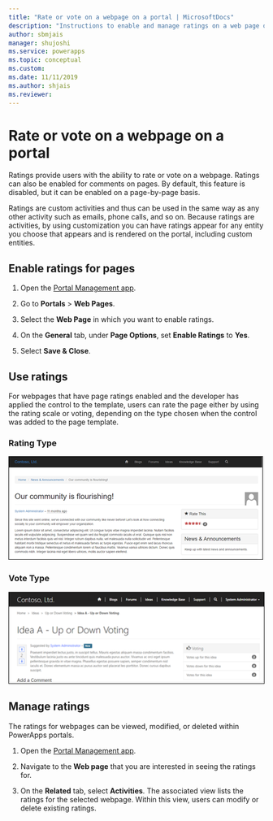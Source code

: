 ```yaml
---
title: "Rate or vote on a webpage on a portal | MicrosoftDocs"
description: "Instructions to enable and manage ratings on a web page on a portal."
author: sbmjais
manager: shujoshi
ms.service: powerapps
ms.topic: conceptual
ms.custom: 
ms.date: 11/11/2019
ms.author: shjais
ms.reviewer:
---
```


# Rate or vote on a webpage on a portal

Ratings provide users with the ability to rate or vote on a webpage. Ratings can also be enabled for comments on pages. By default, this feature is disabled, but it can be enabled on a page-by-page basis.

Ratings are custom activities and thus can be used in the same way as any other activity such as emails, phone calls, and so on. Because ratings are activities, by using customization you can have ratings appear for any entity you choose that appears and is rendered on the portal, including custom entities.

## Enable ratings for pages

1. Open the [Portal Management app](configure-portal.md).

2. Go to **Portals** > **Web Pages**.

3. Select the **Web Page** in which you want to enable ratings.

4. On the **General** tab, under **Page Options**, set **Enable Ratings** to **Yes**.

5. Select **Save & Close**.

## Use ratings

For webpages that have page ratings enabled and the developer has applied the control to the template, users can rate the page either by using the rating scale or voting, depending on the type chosen when the control was added to the page template.

### Rating Type

![Rating type](../media/rating-type.png "Rating type")  

### Vote Type

![Vote type](../media/vote-type.png "Vote type")  

## Manage ratings

The ratings for webpages can be viewed, modified, or deleted within PowerApps portals.

1. Open the [Portal Management app](configure-portal.md).

2. Navigate to the **Web page** that you are interested in seeing the ratings for.

3. On the **Related** tab, select **Activities**. The associated view lists the ratings for the selected webpage. Within this view, users can modify or delete existing ratings.
